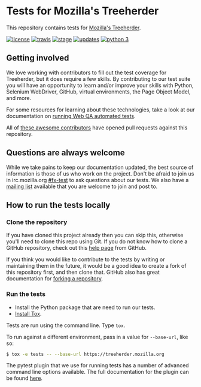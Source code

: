 # Tests for Mozilla's Treeherder
This repository contains tests for [Mozilla's Treeherder](https://treeherder.mozilla.org/).

[![license](https://img.shields.io/badge/license-MPL%202.0-blue.svg)](https://github.com/mozilla/treeherder-tests/blob/master/LICENSE)
[![travis](https://img.shields.io/travis/mozilla/treeherder-tests.svg?label=travis)](http://travis-ci.org/mozilla/treeherder-tests/)
[![stage](https://img.shields.io/jenkins/s/https/webqa-ci.mozilla.com/treeherder.stage.svg?label=stage)](https://webqa-ci.mozilla.com/job/treeherder.stage/)
[![updates](https://pyup.io/repos/github/mozilla/treeherder-tests/shield.svg)](https://pyup.io/repos/github/mozilla/treeherder-tests/)
[![python 3](https://pyup.io/repos/github/mozilla/treeherder-tests/python-3-shield.svg)](https://pyup.io/repos/github/mozilla/treeherder-tests/)

## Getting involved
We love working with contributors to fill out the test coverage for Treeherder,
but it does require a few skills. By contributing to our test suite you will
have an opportunity to learn and/or improve your skills with Python, Selenium
WebDriver, GitHub, virtual environments, the Page Object Model, and more.

For some resources for learning about these technologies, take a look at our
documentation on [running Web QA automated tests][running-tests].

All of [these awesome contributors][contributors] have opened pull requests against this
repository.

## Questions are always welcome
While we take pains to keep our documentation updated, the best source of
information is those of us who work on the project. Don't be afraid to join us
in irc.mozilla.org [#fx-test][irc] to ask questions about our tests. We also
have a [mailing list][list] available that you are welcome to join and post to.

## How to run the tests locally

### Clone the repository
If you have cloned this project already then you can skip this, otherwise you'll
need to clone this repo using Git. If you do not know how to clone a GitHub
repository, check out this [help page][git-clone] from GitHub.

If you think you would like to contribute to the tests by writing or maintaining
them in the future, it would be a good idea to create a fork of this repository
first, and then clone that. GitHub also has great documentation for
[forking a repository][git-fork].

### Run the tests
* Install the Python package that are need to run our tests.
* [Install Tox][tox].

Tests are run using the command line. Type `tox`.

To run against a different environment, pass in a value for `--base-url`, like
so:

```bash
$ tox -e tests -- --base-url https://treeherder.mozilla.org
```

The pytest plugin that we use for running tests has a number of advanced
command line options available. The full documentation for the plugin can be found
[here][pytest-selenium].

[contributors]: https://github.com/mozilla/treeherder-tests/contributors
[git-clone]: https://help.github.com/articles/cloning-a-repository/
[git-fork]: https://help.github.com/articles/fork-a-repo/
[irc]: http://widget01.mibbit.com/?settings=1b10107157e79b08f2bf99a11f521973&server=irc.mozilla.org&channel=%23fx-test
[list]: https://groups.google.com/a/mozilla.com/forum/#!aboutgroup/firefox-test-engineering
[pytest-selenium]: http://pytest-selenium.readthedocs.org/
[running-tests]: https://developer.mozilla.org/en-US/docs/Mozilla/QA/Running_Web_QA_automated_tests
[tox]: https://tox.readthedocs.io/en/latest/install.html
